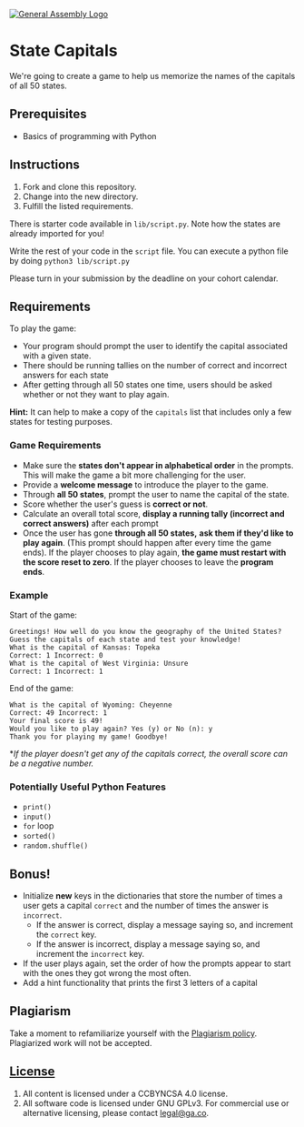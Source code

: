 [![General Assembly Logo](https://camo.githubusercontent.com/1a91b05b8f4d44b5bbfb83abac2b0996d8e26c92/687474703a2f2f692e696d6775722e636f6d2f6b6538555354712e706e67)](https://generalassemb.ly/education/web-development-immersive)

# State Capitals

We're going to create a game to help us memorize the names of the capitals of all 50 states.

## Prerequisites

- Basics of programming with Python

## Instructions

1. Fork and clone this repository.
1. Change into the new directory.
1. Fulfill the listed requirements.

There is starter code available in `lib/script.py`. Note how the states are already imported for you!

Write the rest of your code in the `script` file. You can execute a python file by doing `python3 lib/script.py`

Please turn in your submission by the deadline on your cohort calendar.

## Requirements

To play the game:

- Your program should prompt the user to identify the capital associated with a
  given state.
- There should be running tallies on the number of correct and incorrect answers
  for each state
- After getting through all 50 states one time, users should be asked whether or
  not they want to play again.

**Hint:** It can help to make a copy of the `capitals` list that includes only a few states for testing purposes.

### Game Requirements

- Make sure the **states don't appear in alphabetical order** in the prompts. This will make the game a bit more challenging for the user.
- Provide a **welcome message** to introduce the player to the game.
- Through **all 50 states**, prompt the user to name the capital of the state.
- Score whether the user's guess is **correct or not**.
- Calculate an overall total score, **display a running tally (incorrect and correct answers)** after each prompt
- Once the user has gone **through all 50 states,** **ask them if they'd like to play again**. (This prompt should happen after every time the game ends).  If the player chooses to play again, **the game must restart with the score reset to zero**. If the player chooses to leave the **program ends**.

### Example

Start of the game:

```
Greetings! How well do you know the geography of the United States?
Guess the capitals of each state and test your knowledge!
What is the capital of Kansas: Topeka
Correct: 1 Incorrect: 0
What is the capital of West Virginia: Unsure
Correct: 1 Incorrect: 1
```

End of the game:

```
What is the capital of Wyoming: Cheyenne
Correct: 49 Incorrect: 1
Your final score is 49!
Would you like to play again? Yes (y) or No (n): y
Thank you for playing my game! Goodbye!
```
**If the player doesn't get any of the capitals correct, the overall score can be a negative number.*
### Potentially Useful Python Features

- `print()`
- `input()`
- `for` loop
- `sorted()`
- `random.shuffle()`

## Bonus!

- Initialize **new** keys in the dictionaries that store the number of times a
  user gets a capital `correct` and the number of times the answer is
  `incorrect`.
  - If the answer is correct, display a message saying so, and increment the
    `correct` key.
  - If the answer is incorrect, display a message saying so, and increment the
    `incorrect` key.
- If the user plays again, set the order of how the prompts appear to start with
  the ones they got wrong the most often.
- Add a hint functionality that prints the first 3 letters of a capital

## Plagiarism

Take a moment to refamiliarize yourself with the
[Plagiarism policy](https://git.generalassemb.ly/DC-WDI/Administrative/blob/master/plagiarism.md).
Plagiarized work will not be accepted.

## [License](LICENSE)

1.  All content is licensed under a CC­BY­NC­SA 4.0 license.
1.  All software code is licensed under GNU GPLv3. For commercial use or
    alternative licensing, please contact legal@ga.co.

